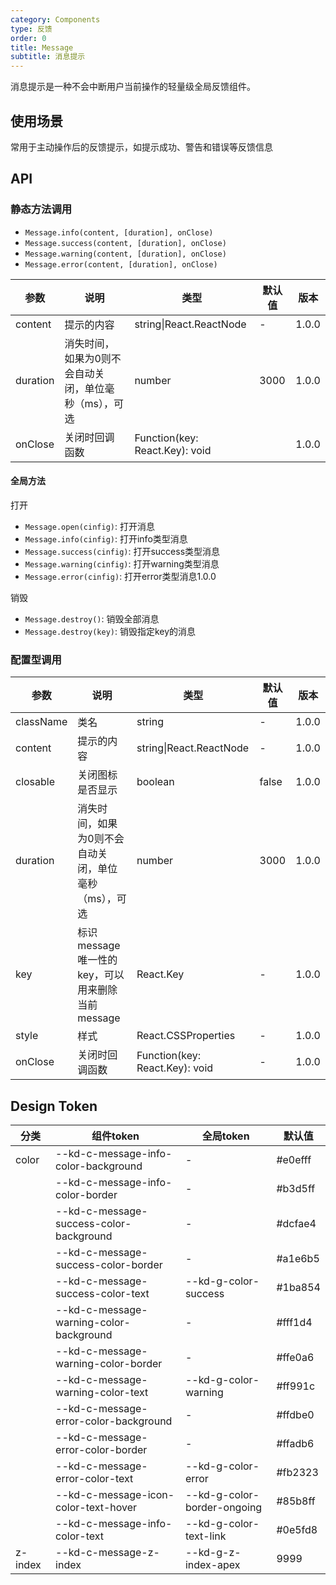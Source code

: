 ```yaml
---
category: Components
type: 反馈
order: 0
title: Message
subtitle: 消息提示
---
```


消息提示是一种不会中断用户当前操作的轻量级全局反馈组件。
## 使用场景

常用于主动操作后的反馈提示，如提示成功、警告和错误等反馈信息

## API

### 静态方法调用

- `Message.info(content, [duration], onClose)`
- `Message.success(content, [duration], onClose)`
- `Message.warning(content, [duration], onClose)`
- `Message.error(content, [duration], onClose)`

| 参数 | 说明 | 类型 | 默认值 | 版本 |
| --- | --- | --- | --- | --- |
| content | 提示的内容 | string\|React.ReactNode | - | 1.0.0 |
| duration | 消失时间，如果为0则不会自动关闭，单位毫秒（ms），可选 | number | 3000 | 1.0.0 |
| onClose | 关闭时回调函数 | Function(key: React.Key): void |  | 1.0.0 |

#### 全局方法
打开
- `Message.open(cinfig)`: 打开消息
- `Message.info(cinfig)`: 打开info类型消息
- `Message.success(cinfig)`: 打开success类型消息
- `Message.warning(cinfig)`: 打开warning类型消息
- `Message.error(cinfig)`: 打开error类型消息1.0.0

销毁
- `Message.destroy()`: 销毁全部消息
- `Message.destroy(key)`: 销毁指定key的消息

### 配置型调用

| 参数 | 说明 | 类型 | 默认值 | 版本 |
| --- | --- | --- | --- | --- |
| className | 类名 | string | - | 1.0.0 |
| content | 提示的内容 | string\|React.ReactNode | - | 1.0.0 |
| closable | 关闭图标是否显示 | boolean | false | 1.0.0 |
| duration | 消失时间，如果为0则不会自动关闭，单位毫秒（ms），可选 | number | 3000 | 1.0.0 |
| key | 标识message唯一性的key，可以用来删除当前message | React.Key | - | 1.0.0 |
| style | 样式 | React.CSSProperties | - | 1.0.0 |
| onClose | 关闭时回调函数 | Function(key: React.Key): void | - | 1.0.0 |

## Design Token

| 分类 | 组件token | 全局token | 默认值 |
| --- | --- | --- | --- |
| color | --kd-c-message-info-color-background | - | #e0efff |
|  | --kd-c-message-info-color-border | - | #b3d5ff |
|  | --kd-c-message-success-color-background | - | #dcfae4 |
|  | --kd-c-message-success-color-border | - | #a1e6b5 |
|  | --kd-c-message-success-color-text | --kd-g-color-success | #1ba854 |
|  | --kd-c-message-warning-color-background | - | #fff1d4 |
|  | --kd-c-message-warning-color-border | - | #ffe0a6 |
|  | --kd-c-message-warning-color-text | --kd-g-color-warning | #ff991c |
|  | --kd-c-message-error-color-background | - | #ffdbe0 |
|  | --kd-c-message-error-color-border | - | #ffadb6 |
|  | --kd-c-message-error-color-text | --kd-g-color-error | #fb2323 |
|  | --kd-c-message-icon-color-text-hover | --kd-g-color-border-ongoing | #85b8ff |
|  | --kd-c-message-info-color-text | --kd-g-color-text-link | #0e5fd8 |
| z-index | --kd-c-message-z-index | --kd-g-z-index-apex | 9999 |
